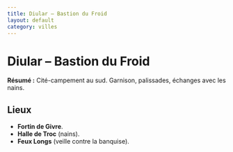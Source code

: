 ```yaml
---
title: Diular – Bastion du Froid
layout: default
category: villes
---
```

# Diular – Bastion du Froid

**Résumé :** Cité-campement au sud. Garnison, palissades, échanges avec les nains.

## Lieux
- **Fortin de Givre**.
- **Halle de Troc** (nains).
- **Feux Longs** (veille contre la banquise).

